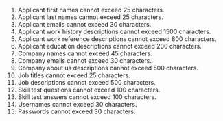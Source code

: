 1. Applicant first names cannot exceed 25 characters.
2. Applicant last names cannot exceed 25 characters.
3. Applicant emails cannot exceed 30 characters.
4. Applicant work history descriptions cannot exceed 1500 characters.
5. Applicant work reference descriptions cannot exceed 800 characters.
6. Applicant education descriptions cannot exceed 200 characters.
7. Company names cannot exceed 45 characters.
8. Company emails cannot exceed 30 characters.
9. Company about us descriptions cannot exceed 500 characters.
10. Job titles cannot exceed 25 characters.
11. Job descriptions cannot exceed 500 characters.
12. Skill test questions cannot exceed 100 characters.
13. Skill test answers cannot exceed 100 characters.
14. Usernames cannot exceed 30 characters.
15. Passwords cannot exceed 30 characters.